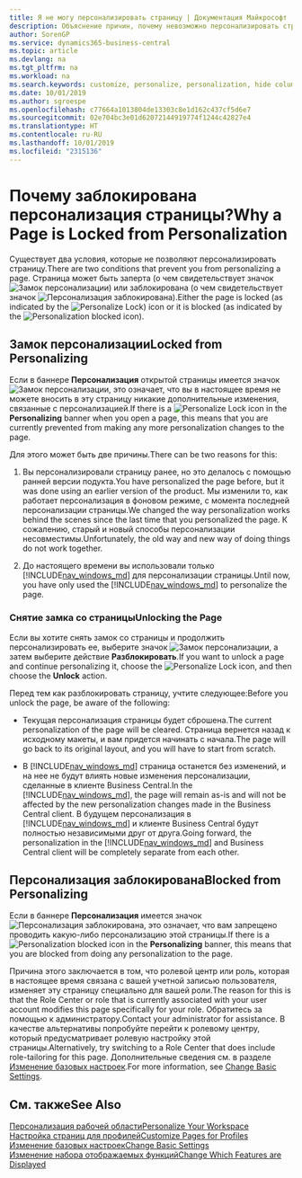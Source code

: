 ```yaml
---
title: Я не могу персонализировать страницу | Документация Майкрософт
description: Объяснение причин, почему невозможно персонализировать страницу и как разблокировать страницу, чтобы ее можно было персонализировать.
author: SorenGP
ms.service: dynamics365-business-central
ms.topic: article
ms.devlang: na
ms.tgt_pltfrm: na
ms.workload: na
ms.search.keywords: customize, personalize, personalization, hide columns, remove fields, move fields
ms.date: 10/01/2019
ms.author: sgroespe
ms.openlocfilehash: c77664a1013804de13303c8e1d162c437cf5d6e7
ms.sourcegitcommit: 02e704bc3e01d62072144919774f1244c42827e4
ms.translationtype: HT
ms.contentlocale: ru-RU
ms.lasthandoff: 10/01/2019
ms.locfileid: "2315136"
---
```

# <a name="why-a-page-is-locked-from-personalization"></a><span data-ttu-id="2736b-103">Почему заблокирована персонализация страницы?</span><span class="sxs-lookup"><span data-stu-id="2736b-103">Why a Page is Locked from Personalization</span></span>

<span data-ttu-id="2736b-104">Существует два условия, которые не позволяют персонализировать страницу.</span><span class="sxs-lookup"><span data-stu-id="2736b-104">There are two conditions that prevent you from personalizing a page.</span></span> <span data-ttu-id="2736b-105">Страница может быть заперта (о чем свидетельствует значок ![Замок персонализации](media/personalization-lock-icon.png "Замок персонализации")) или заблокирована (о чем свидетельствует значок ![Персонализация заблокирована](media/personalization-blocked-icon.png "Персонализация заблокирована")).</span><span class="sxs-lookup"><span data-stu-id="2736b-105">Either the page is locked (as indicated by the ![Personalize Lock](media/personalization-lock-icon.png "Personalize lock")) icon or it is blocked (as indicated by the ![Personalization blocked](media/personalization-blocked-icon.png "Personalization blocked") icon).</span></span>

## <a name="locked-from-personalizing"></a><span data-ttu-id="2736b-106">Замок персонализации</span><span class="sxs-lookup"><span data-stu-id="2736b-106">Locked from Personalizing</span></span>

<span data-ttu-id="2736b-107">Если в баннере **Персонализация** открытой страницы имеется значок ![Замок персонализации](media/personalization-lock-icon.png "Замок персонализации"), это означает, что вы в настоящее время не можете вносить в эту страницу никакие дополнительные изменения, связанные с персонализацией.</span><span class="sxs-lookup"><span data-stu-id="2736b-107">If there is a ![Personalize Lock](media/personalization-lock-icon.png "Personalize lock") icon in the **Personalizing** banner when you open a page, this means that you are currently prevented from making any more personalization changes to the page.</span></span>

<!-- This is because we changed the way personalization works behind the scenes since the last time that you personalized the page. Unfortunately, the old way and new of doing things do not work together.

The page currently includes the last personalization changes that you made. If you want to continue personalizing the page, then you can choose the lock icon and then **Unlock**. Just be aware that if you choose to unlock the page, the current personalization of the page will be cleared, and you will have to start from scratch.
-->

<span data-ttu-id="2736b-108">Для этого может быть две причины.</span><span class="sxs-lookup"><span data-stu-id="2736b-108">There can be two reasons for this:</span></span>

1. <span data-ttu-id="2736b-109">Вы персонализировали страницу ранее, но это делалось с помощью ранней версии подукта.</span><span class="sxs-lookup"><span data-stu-id="2736b-109">You have personalized the page before, but it was done using an earlier version of the product.</span></span> <span data-ttu-id="2736b-110">Мы изменили то, как работает персонализация в фоновом режиме, с момента последней персонализации страницы.</span><span class="sxs-lookup"><span data-stu-id="2736b-110">We changed the way personalization works behind the scenes since the last time that you personalized the page.</span></span> <span data-ttu-id="2736b-111">К сожалению, старый и новый способы персонализации несовместимы.</span><span class="sxs-lookup"><span data-stu-id="2736b-111">Unfortunately, the old way and new way of doing things do not work together.</span></span>

2. <span data-ttu-id="2736b-112">До настоящего времени вы использовали только [!INCLUDE[nav_windows_md](includes/nav_windows_md.md)] для персонализации страницы.</span><span class="sxs-lookup"><span data-stu-id="2736b-112">Until now, you have only used the [!INCLUDE[nav_windows_md](includes/nav_windows_md.md)] to personalize the page.</span></span>

### <a name="unlocking-the-page"></a><span data-ttu-id="2736b-113">Снятие замка со страницы</span><span class="sxs-lookup"><span data-stu-id="2736b-113">Unlocking the Page</span></span>

<span data-ttu-id="2736b-114">Если вы хотите снять замок со страницы и продолжить персонализировать ее, выберите значок ![Замок персонализации](media/personalization-lock-icon.png "Замок персонализации"), а затем выберите действие **Разблокировать**.</span><span class="sxs-lookup"><span data-stu-id="2736b-114">If you want to unlock a page and continue personalizing it, choose the ![Personalize Lock](media/personalization-lock-icon.png "Personalize lock") icon, and then choose the **Unlock** action.</span></span>  

<span data-ttu-id="2736b-115">Перед тем как разблокировать страницу, учтите следующее:</span><span class="sxs-lookup"><span data-stu-id="2736b-115">Before you unlock the page, be aware of the following:</span></span>

- <span data-ttu-id="2736b-116">Текущая персонализация страницы будет сброшена.</span><span class="sxs-lookup"><span data-stu-id="2736b-116">The current personalization of the page will be cleared.</span></span> <span data-ttu-id="2736b-117">Страница вернется назад к исходному макеты, и вам придется начинать с начала.</span><span class="sxs-lookup"><span data-stu-id="2736b-117">The page will go back to its original layout, and you will have to start from scratch.</span></span>

- <span data-ttu-id="2736b-118">В [!INCLUDE[nav_windows_md](includes/nav_windows_md.md)] страница останется без изменений, и на нее не будут влиять новые изменения персонализации, сделанные в клиенте Business Central.</span><span class="sxs-lookup"><span data-stu-id="2736b-118">In the [!INCLUDE[nav_windows_md](includes/nav_windows_md.md)], the page will remain as-is and will not be affected by the new personalization changes made in the Business Central client.</span></span> <span data-ttu-id="2736b-119">В будущем персонализация в [!INCLUDE[nav_windows_md](includes/nav_windows_md.md)] и клиенте Business Central будут полностью независимыми друг от друга.</span><span class="sxs-lookup"><span data-stu-id="2736b-119">Going forward, the personalization in the [!INCLUDE[nav_windows_md](includes/nav_windows_md.md)] and Business Central client will be completely separate from each other.</span></span>

## <a name="blocked-from-personalizing"></a><span data-ttu-id="2736b-120">Персонализация заблокирована</span><span class="sxs-lookup"><span data-stu-id="2736b-120">Blocked from Personalizing</span></span>

<span data-ttu-id="2736b-121">Если в баннере **Персонализация** имеется значок ![Персонализация заблокирована](media/personalization-blocked-icon.png "Персонализация заблокирована"), это означает, что вам запрещено проводить какую-либо персонализацию этой страницы.</span><span class="sxs-lookup"><span data-stu-id="2736b-121">If there is a ![Personalization blocked](media/personalization-blocked-icon.png "Personalization blocked") icon in the **Personalizing** banner, this means that you are blocked from doing any personalization to the page.</span></span>

<!-- Only text is translated, so removing this image for non-English UX reasons.  ![Personalize blocked](media/personalization-blocked.png "Personalize lock") -->

<span data-ttu-id="2736b-122">Причина этого заключается в том, что ролевой центр или роль, которая в настоящее время связана с вашей учетной записью пользователя, изменяет эту страницу специально для вашей роли.</span><span class="sxs-lookup"><span data-stu-id="2736b-122">The reason for this is that the Role Center or role that is currently associated with your user account modifies this page specifically for your role.</span></span> <span data-ttu-id="2736b-123">Обратитесь за помощью к администратору.</span><span class="sxs-lookup"><span data-stu-id="2736b-123">Contact your administrator for assistance.</span></span> <span data-ttu-id="2736b-124">В качестве альтернативы попробуйте перейти к ролевому центру, который предусматривает ролевую настройку этой страницы.</span><span class="sxs-lookup"><span data-stu-id="2736b-124">Alternatively, try switching to a Role Center that does include role-tailoring for this page.</span></span> <span data-ttu-id="2736b-125">Дополнительные сведения см. в разделе [Изменение базовых настроек](ui-change-basic-settings.md).</span><span class="sxs-lookup"><span data-stu-id="2736b-125">For more information, see [Change Basic Settings](ui-change-basic-settings.md).</span></span>

## <a name="see-also"></a><span data-ttu-id="2736b-126">См. также</span><span class="sxs-lookup"><span data-stu-id="2736b-126">See Also</span></span>
[<span data-ttu-id="2736b-127">Персонализация рабочей области</span><span class="sxs-lookup"><span data-stu-id="2736b-127">Personalize Your Workspace</span></span>](ui-personalization-user.md)  
[<span data-ttu-id="2736b-128">Настройка страниц для профилей</span><span class="sxs-lookup"><span data-stu-id="2736b-128">Customize Pages for Profiles</span></span>](ui-personalization-manage.md)  
[<span data-ttu-id="2736b-129">Изменение базовых настроек</span><span class="sxs-lookup"><span data-stu-id="2736b-129">Change Basic Settings</span></span>](ui-change-basic-settings.md)  
[<span data-ttu-id="2736b-130">Изменение набора отображаемых функций</span><span class="sxs-lookup"><span data-stu-id="2736b-130">Change Which Features are Displayed</span></span>](ui-experiences.md)  
